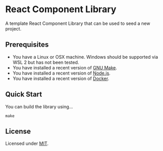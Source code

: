 # React Component Library

A template React Component Library that can be used to seed a new project.

## Prerequisites

* You have a Linux or OSX machine. Windows should be supported via WSL 2 but has not been tested.
* You have installed a recent version of [GNU Make](https://www.gnu.org/software/make/).
* You have installed a recent version of [Node.js](https://nodejs.org/).
* You have installed a recent version of [Docker](https://www.docker.com/).

## Quick Start

You can build the library using...

```
make
```

## License

Licensed under [MIT](https://choosealicense.com/licenses/mit/).